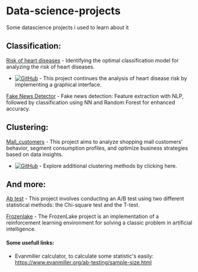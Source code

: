# Data-science-projects
Some datascience projects i used to learn about it

## Classification:

[Risk of heart diseases](https://github.com/Barboss4/Data-science-projects/blob/main/Risk_of_Heart_Disease.ipynb) -  Identifying the optimal classification model for analyzing the risk of heart diseases.

-  [![GitHub](https://img.shields.io/badge/GitHub-View%20Project-blue)](https://github.com/Barboss4/Risk-of-Heart-Disease/tree/main) - This project continues the analysis of heart disease risk by implementing a graphical interface.

[Fake News Detector](https://github.com/Barboss4/Data-science-projects/blob/main/Fake_news_detector.ipynb) - Fake news detection: Feature extraction with NLP, followed by classification using NN and Random Forest for enhanced accuracy.

## Clustering:

[Mall_customers](https://github.com/Barboss4/Data-science-projects/blob/main/Mall_customers.ipynb) - This project aims to analyze shopping mall customers' behavior, segment consumption profiles, and optimize business strategies based on data insights.

- [![GitHub](https://img.shields.io/badge/GitHub-View%20Project-blue)](https://github.com/Barboss4/Clustering-Methods) - Explore additional clustering methods by clicking here.

## And more:

[Ab test](https://github.com/Barboss4/Data-science-projects/blob/main/Teste_A_B.ipynb) - This project involves conducting an A/B test using two different statistical methods: the Chi-square test and the T-test.

[Frozenlake](https://github.com/Barboss4/Data-science-projects/blob/main/Frozenlake.ipynb) - The FrozenLake project is an implementation of a reinforcement learning environment for solving a classic problem in artificial intelligence.



#### Some usefull links:

- Evanmiller calculator, to calculate some statistic's easily: https://www.evanmiller.org/ab-testing/sample-size.html
